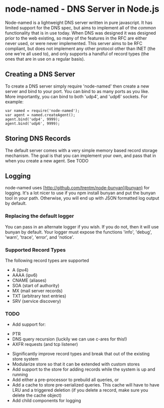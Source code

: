 # node-named - DNS Server in Node.js

Node-named is a lightweight DNS server written in pure javascript. It has
limited support for the DNS spec, but aims to implement all of the *common*
functionality that is in use today. When DNS was designed it was designed prior
to the web existing, so many of the features in the RFC are either never used,
or were never implemented. This server aims to be RFC compliant, but does not
implement any other protocol other than INET (the one we're all used to), and
only supports a handful of record types (the ones that are in use on a regular
basis).

## Creating a DNS Server

To create a DNS server simply require 'node-named' then create a new server and
bind to your port. You can bind to as many ports as you like. More importantly,
you can bind to both 'udp4', and 'udp6' sockets. For example:

    var named = require('node-named');
    var agent = named.createAgent();
    agent.bind('udp4', 9999);
    agent.bind('udp6', 9999);


## Storing DNS Records

The default server comes with a very simple memory based record storage
mechanism. The goal is that you can implement your own, and pass that in when
you create a new agent. See TODO

## Logging

node-named uses [http://github.com/trentm/node-bunyan](bunyan) for logging.
It's a lot nicer to use if you npm install bunyan and put the bunyan tool in
your path. Otherwise, you will end up with JSON formatted log output by default.

### Replacing the default logger

You can pass in an alternate logger if you wish. If you do not, then it will use
bunyan by default. Your logger must expose the functions 'info', 'debug',
'warn', 'trace', 'error', and 'notice'.

### Supported Record Types

The following record types are supported

 * A (ipv4)
 * AAAA (ipv6)
 * CNAME (aliases)
 * SOA (start of authority)
 * MX (mail server records)
 * TXT (arbitrary text entries)
 * SRV (service discovery)

### TODO

 * Add support for:
  - PTR   
  - DNS query recursion (luckily we can use c-ares for this!)
  - AXFR requests (and tcp listener)

 * Significantly improve record types and break that out of the existing store
   system
 * Modularize store so that it can be extended with custom stores
 * Add support to the store for adding records while the system is up and
   running
 * Add either a pre-processor to prebuild all queries, or
 * Add a cache to store pre-serialized queries. This cache will have to have LRU
   and a triggered deletion (if you delete a record, make sure you delete the
   cache object)
 * Add child components for logging
